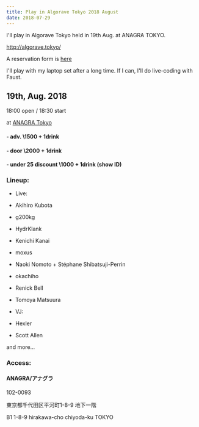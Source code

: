 ```yaml
---
title: Play in Algorave Tokyo 2018 August
date: 2018-07-29
---
```


I'll play in Algorave Tokyo held in 19th Aug. at ANAGRA TOKYO.

http://algorave.tokyo/

A reservation form is [here](https://docs.google.com/forms/d/e/1FAIpQLSeaXuaXGp3TJLiKqCuPxVliaYGP9xMWQy5UWuZDdX3yBUT3Yw/viewform)

I'll play with my laptop set after a long time. If I can, I'll do live-coding with Faust.

<!--more-->

## 19th, Aug. 2018

18:00 open / 18:30 start

at [ANAGRA Tokyo](http://www.anagra-tokyo.com/)

#### - adv. \1500 + 1drink

#### - door \2000 + 1drink

#### - under 25 discount \1000 + 1drink (show ID)

### Lineup:

- Live:
- Akihiro Kubota
- g200kg
- HydrKlank
- Kenichi Kanai
- moxus
- Naoki Nomoto + Stéphane Shibatsuji-Perrin
- okachiho
- Renick Bell
- Tomoya Matsuura

- VJ:
- Hexler
- Scott Allen

and more...



### Access:

#### ANAGRA/アナグラ

102-0093

東京都千代田区平河町1-8-9 地下一階

B1 1-8-9 hirakawa-cho chiyoda-ku TOKYO